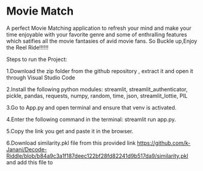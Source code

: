 # Movie Match
A perfect Movie Matching application to refresh your mind and make your time enjoyable with your favorite genre and some of  enthralling features which satifies all the movie fantasies of avid movie fans. So Buckle up,Enjoy the Reel Ride!!!!!!

Steps to run the Project:

1.Download the zip folder from the github repository , extract it and open it through Visual Studio Code

2.Install the following python modules: streamlit, streamlit_authenticator, pickle, pandas, requests, numpy, random, time, json, streamlit_lottie, PIL

3.Go to App.py and open terminal and ensure that venv is activated.

4.Enter the following command in the terminal: streamlit run app.py.

5.Copy the link you get and paste it in the browser.

6.Download similarity.pkl file from this provided link https://github.com/k-Janani/Decode-Riddle/blob/b84a9c3a1f187deec122bf28fd82241d9b517da9/similarity.pkl and add this file to
